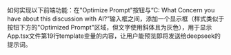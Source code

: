 如何实现以下前端功能：在"Optimize Prompt"按钮与“C: What Concern you have about this discussion with AI?”输入框之间，添加一个显示框（样式类似于按钮下方的"Optimized Prompt"区域，但文字使用斜体且为灰色），用于显示App.tsx文件第19行template变量的内容，让用户能预览即将发送给deepseek的提示词。